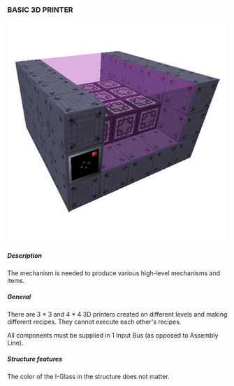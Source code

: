 ### BASIC 3D PRINTER

![LOGO](media/gregtech/3DPrint.png)

##### Description

The mechanism is needed to produce various high-level mechanisms and items.

##### General

There are 3 * 3 and 4 * 4 3D printers created on different levels and making different recipes. They cannot execute each other's recipes.

All components must be supplied in 1 Input Bus (as opposed to Assembly Line).

##### Structure features

The color of the I-Glass in the structure does not matter.
